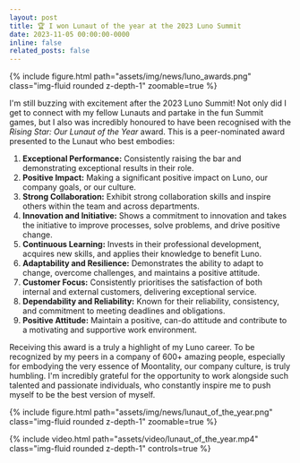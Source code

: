 ```yaml
---
layout: post
title: 🏆 I won Lunaut of the year at the 2023 Luno Summit
date: 2023-11-05 00:00:00-0000
inline: false
related_posts: false
---
```


{% include figure.html path="assets/img/news/luno_awards.png" class="img-fluid rounded z-depth-1" zoomable=true %}

I'm still buzzing with excitement after the 2023 Luno Summit! Not only did I get to connect with my fellow Lunauts and partake in the fun Summit games, but I also was incredibly honoured to have been recognised with the *Rising Star: Our Lunaut of the Year* award. This is a peer-nominated award presented to the Lunaut who best embodies:

1. **Exceptional Performance:** Consistently raising the bar and demonstrating exceptional results in their role.
2. **Positive Impact:** Making a significant positive impact on Luno, our company goals, or our culture.
3. **Strong Collaboration:** Exhibit strong collaboration skills and inspire others within the team and across departments.
4. **Innovation and Initiative:** Shows a commitment to innovation and takes the initiative to improve processes, solve problems, and drive positive change.
5. **Continuous Learning:** Invests in their professional development, acquires new skills, and applies their knowledge to benefit Luno.
6. **Adaptability and Resilience:** Demonstrates the ability to adapt to change, overcome challenges, and maintains a positive attitude.
7. **Customer Focus:** Consistently prioritises the satisfaction of both internal and external customers, delivering exceptional service.
8. **Dependability and Reliability:** Known for their reliability, consistency, and commitment to meeting deadlines and obligations.
9. **Positive Attitude:** Maintain a positive, can-do attitude and contribute to a motivating and supportive work environment.

Receiving this award is a truly a highlight of my Luno career. To be recognized by my peers in a company of 600+ amazing people, especially for embodying the very essence of Moontality, our company culture, is truly humbling. I'm incredibly grateful for the opportunity to work alongside such talented and passionate individuals, who constantly inspire me to push myself to be the best version of myself.

{% include figure.html path="assets/img/news/lunaut_of_the_year.png" class="img-fluid rounded z-depth-1" zoomable=true %}

{% include video.html path="assets/video/lunaut_of_the_year.mp4" class="img-fluid rounded z-depth-1" controls=true %}
